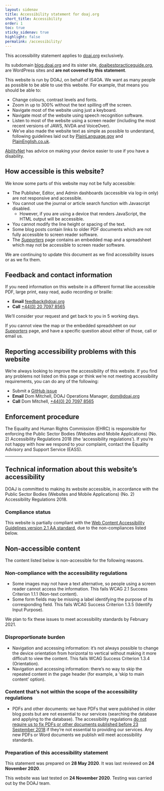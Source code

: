 ```yaml
---
layout: sidenav
title: Accessibility statement for doaj.org
short_title: Accessibility
order: 1
toc: true
sticky_sidenav: true
highlight: false
permalink: /accessibility/
---
```


This accessibility statement applies to [doaj.org](https://www.doaj.org) exclusively.

Its subdomain [blog.doaj.org](https://blog.doaj.org) and its sister site, [doajbestpracticeguide.org](https://www.doajbestpracticeguide.org), are WordPress sites and **are not covered by this statement**.

This website is run by DOAJ, on behalf of IS4OA. We want as many people as possible to be able to use this website. For example, that means you should be able to:

- Change colours, contrast levels and fonts.
- Zoom in up to 300% without the text spilling off the screen.
- Navigate most of the website using just a keyboard.
- Navigate most of the website using speech recognition software.
- Listen to most of the website using a screen reader (including the most recent versions of JAWS, NVDA and VoiceOver).
- We’ve also made the website text as simple as possible to understand, following guidelines laid out by [PlainLanguage.gov](https://www.plainlanguage.gov) and [PlainEnglish.co.uk](https://www.plainenglish.co.uk).

[AbilityNet](https://abilitynet.org.uk/) has advice on making your device easier to use if you have a disability.

## How accessible is this website?

We know some parts of this website may not be fully accessible:

- The Publisher, Editor, and Admin dashboards (accessible via log-in only) are not responsive and accessible.
- You cannot use the journal or article search function with Javascript disabled.
  - However, if you are using a device that renders JavaScript, the HTML output will be accessible.
- You cannot modify the line height or spacing of the text.
- Some blog posts contain links to older PDF documents which are not fully accessible to screen reader software.
- The [_Supporters_](/support/supporters) page contains an embedded map and a spreadsheet which may not be accessible to screen reader software.

We are continuing to update this document as we find accessibility issues or as we fix them.

## Feedback and contact information

If you need information on this website in a different format like accessible PDF, large print, easy read, audio recording or braille:

- **Email** [feedback@doaj.org](mailto:feedback@doaj.org)  
- **Call** [+44(0) 20 7097 8565](tel:+442070978565)

We’ll consider your request and get back to you in 5 working days.

If you cannot view the map or the embedded spreadsheet on our [_Supporters_](/support/supporters) page, and have a specific question about either of those, call or email us.

## Reporting accessibility problems with this website

We’re always looking to improve the accessibility of this website. If you find any problems not listed on this page or think we’re not meeting accessibility requirements, you can do any of the following:

- Submit a [GitHub issue](https://github.com/DOAJ/doaj/issues/new/choose)
- **Email** Dom Mitchell, DOAJ Operations Manager, [dom@doaj.org](mailto:dom@doaj.org)  
- **Call** Dom Mitchell, [+44(0) 20 7097 8565](tel:+442070978565)

## Enforcement procedure

The Equality and Human Rights Commission (EHRC) is responsible for enforcing the Public Sector Bodies (Websites and Mobile Applications) (No. 2) Accessibility Regulations 2018 (the ‘accessibility regulations’). If you’re not happy with how we respond to your complaint, contact the Equality Advisory and Support Service (EASS).

---

## Technical information about this website’s accessibility

DOAJ is committed to making its website accessible, in accordance with the Public Sector Bodies (Websites and Mobile Applications) (No. 2) Accessibility Regulations 2018.

### Compliance status

This website is partially compliant with the [Web Content Accessibility Guidelines version 2.1 AA standard](https://www.w3.org/TR/WCAG21/), due to the non-compliances listed below.

## Non-accessible content

The content listed below is non-accessible for the following reasons.

### Non-compliance with the accessibility regulations

- Some images may not have a text alternative, so people using a screen reader cannot access the information. This fails WCAG 2.1 Success Criterion 1.1.1 (Non-text content).
- Some form fields may be missing a label identifying the purpose of its corresponding field. This fails WCAG Success Criterion 1.3.5 (Identify Input Purpose).

We plan to fix these issues to meet accessibility standards by February 2021.

### Disproportionate burden

- Navigation and accessing information: it’s not always possible to change the device orientation from horizontal to vertical without making it more difficult to view the content. This fails WCAG Success Criterion 1.3.4 (Orientation).
- Navigation and accessing information: there’s no way to skip the repeated content in the page header (for example, a ‘skip to main content’ option).

### Content that’s not within the scope of the accessibility regulations

- PDFs and other documents: we have PDFs that were published in older blog posts but are not essential to our services (searching the database and applying to the database). The accessibility regulations [do not require us to fix PDFs or other documents published before 23 September 2018](https://www.legislation.gov.uk/uksi/2018/952/regulation/4/made) if they’re not essential to providing our services. Any new PDFs or Word documents we publish will meet accessibility standards.


### Preparation of this accessibility statement

This statement was prepared on **28 May 2020**. It was last reviewed on **24 November 2020**.

This website was last tested on **24 November 2020**. Testing was carried out by the DOAJ team.
